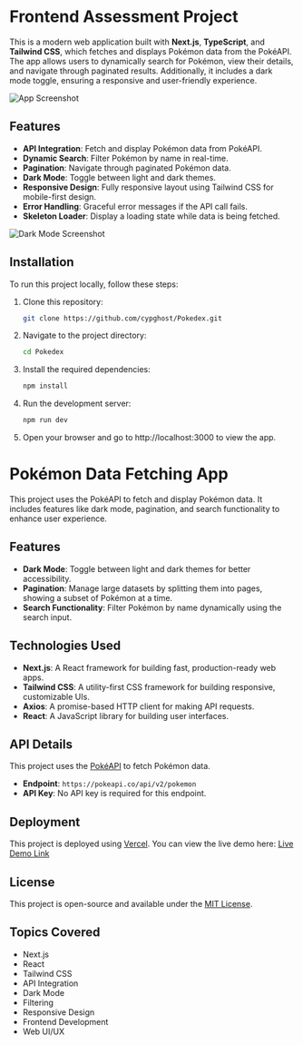# Frontend Assessment Project

This is a modern web application built with **Next.js**, **TypeScript**, and **Tailwind CSS**, which fetches and displays Pokémon data from the PokéAPI. The app allows users to dynamically search for Pokémon, view their details, and navigate through paginated results. Additionally, it includes a dark mode toggle, ensuring a responsive and user-friendly experience.

![App Screenshot](/path/to/image.png) 

## Features

- **API Integration**: Fetch and display Pokémon data from PokéAPI.
- **Dynamic Search**: Filter Pokémon by name in real-time.
- **Pagination**: Navigate through paginated Pokémon data.
- **Dark Mode**: Toggle between light and dark themes.
- **Responsive Design**: Fully responsive layout using Tailwind CSS for mobile-first design.
- **Error Handling**: Graceful error messages if the API call fails.
- **Skeleton Loader**: Display a loading state while data is being fetched.

![Dark Mode Screenshot](/path/to/dark-mode-image.png)

## Installation

To run this project locally, follow these steps:

1. Clone this repository:

   ```bash
   git clone https://github.com/cypghost/Pokedex.git

2. Navigate to the project directory:

   ```bash
   cd Pokedex

3. Install the required dependencies:

   ```bash
   npm install

4. Run the development server:

   ```bash
   npm run dev

5. Open your browser and go to http://localhost:3000 to view the app.

# Pokémon Data Fetching App

This project uses the PokéAPI to fetch and display Pokémon data. It includes features like dark mode, pagination, and search functionality to enhance user experience.

## Features

- **Dark Mode**: Toggle between light and dark themes for better accessibility.
- **Pagination**: Manage large datasets by splitting them into pages, showing a subset of Pokémon at a time.
- **Search Functionality**: Filter Pokémon by name dynamically using the search input.

## Technologies Used

- **Next.js**: A React framework for building fast, production-ready web apps.
- **Tailwind CSS**: A utility-first CSS framework for building responsive, customizable UIs.
- **Axios**: A promise-based HTTP client for making API requests.
- **React**: A JavaScript library for building user interfaces.

## API Details

This project uses the [PokéAPI](https://pokeapi.co/) to fetch Pokémon data.

- **Endpoint**: `https://pokeapi.co/api/v2/pokemon`
- **API Key**: No API key is required for this endpoint.

## Deployment

This project is deployed using [Vercel](https://vercel.com/). You can view the live demo here: [Live Demo Link](https://pokedex-games.vercel.app/)

## License

This project is open-source and available under the [MIT License](LICENSE).

## Topics Covered

- Next.js
- React
- Tailwind CSS
- API Integration
- Dark Mode
- Filtering
- Responsive Design
- Frontend Development
- Web UI/UX
